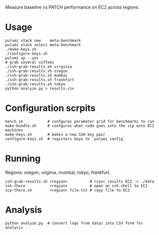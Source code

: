 Measure baseline vs PATCH performance on EC2 across regions.


# Usage

    pulumi stack new    meta-benchmark
    pulumi stack select meta-benchmark
    ./make-keys.sh
    ./configure-keys.sh
    pulumi up --yes
    # grab several coffees
    ./ssh-grab-results.sh virginia
    ./ssh-grab-results.sh oregon
    ./ssh-grab-results.sh mumbai
    ./ssh-grab-results.sh frankfurt
    ./ssh-grab-results.sh tokyo
    python analyze.py > results.csv


# Configuration scrpits

    bench.sh           # confgures parameter grid for benchmarks to run
    make-bundle.sh     # confgures what code goes into the zip onto EC2 machines
    make-keys.sh       # makes a new SSH key pair
    configure-keys.sh  # registers keys to `pulumi config`


# Running

Regions: oregon, virginia, mumbai, tokyo, frankfurt.

    ssh-grab-results.sh <region>          # rsync results EC2 -> ./data
    ssh-there           <region>          # open an ssh shell to EC2
    scp-there.sh        <region> file.txt # copy file to EC2


# Analysis

    python analyze.py  # convert logs from data/ into CSV form for analysis
